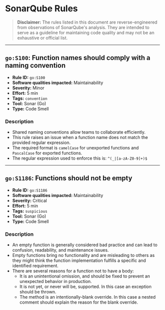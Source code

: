 # SonarQube Rules

> **Disclaimer:** The rules listed in this document are reverse-engineered from observations of SonarQube's analysis. They are intended to serve as a guideline for maintaining code quality and may not be an exhaustive or official list.

---

## `go:S100`: Function names should comply with a naming convention

*   **Rule ID:** `go:S100`
*   **Software qualities impacted:** Maintainability
*   **Severity:** Minor
*   **Effort:** 5 min
*   **Tags:** `convention`
*   **Tool:** Sonar (Go)
*   **Type:** Code Smell

### Description

*   Shared naming conventions allow teams to collaborate efficiently.
*   This rule raises an issue when a function name does not match the provided regular expression.
*   The required format is `camelCase` for unexported functions and `PascalCase` for exported functions.
*   The regular expression used to enforce this is: `^(_|[a-zA-Z0-9]+)$`

---

## `go:S1186`: Functions should not be empty

*   **Rule ID:** `go:S1186`
*   **Software qualities impacted:** Maintainability
*   **Severity:** Critical
*   **Effort:** 5 min
*   **Tags:** `suspicious`
*   **Tool:** Sonar (Go)
*   **Type:** Code Smell

### Description

*   An empty function is generally considered bad practice and can lead to confusion, readability, and maintenance issues.
*   Empty functions bring no functionality and are misleading to others as they might think the function implementation fulfills a specific and identified requirement.
*   There are several reasons for a function not to have a body:
    *   It is an unintentional omission, and should be fixed to prevent an unexpected behavior in production.
    *   It is not yet, or never will be, supported. In this case an exception should be thrown.
    *   The method is an intentionally-blank override. In this case a nested comment should explain the reason for the blank override.
